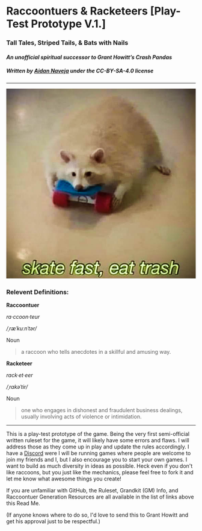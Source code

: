 # __Raccoontuers & Racketeers__ [Play-Test Prototype V.1.]
### Tall Tales, Striped Tails, & Bats with Nails
#### _An unofficial spiritual successor to Grant Howitt’s Crash Pandas_
##### Written by [Aidan Naveja](https://phottachedesign.myportfolio.com/other-art-junk) under the CC-BY-SA-4.0 license
---



![Skate Fast, Eat Trash](Art/Internet_Memes/skatefasteattrash.jpg)



### Relevent Definitions:



__Raccoontuer__


_ra·ccoon·teur_  


_/ˌræˈkuːnˈtər/_  


Noun


>a raccoon who tells anecdotes in a skillful and amusing way.



__Racketeer__


_rack·et·eer_


_/ˌrakəˈtir/_


Noun


>one who engages in dishonest and fraudulent business dealings, usually involving acts of violence or intimidation.



---



This is a play-test prototype of the game.
Being the very first semi-official written ruleset for the game, it will likely have some errors and flaws.
I will address those as they come up in play and update the rules accordingly.
I have a [Discord](https://discord.gg/ypxHt6C) were I will be running games where people are welcome to join my friends and I, but I also encourage you to start your own games.
I want to build as much diversity in ideas as possible.
Heck even if you don't like raccoons, but you just like the mechanics, please feel free to fork it and let me know what awesome things you create!

If you are unfamiliar with GitHub, the Ruleset, Grandkit (GM) Info, and Raccoontuer Generation Resources are all available in the list of links above this Read Me.


(If anyone knows where to do so, I'd love to send this to Grant Howitt and get his approval just to be respectful.)
